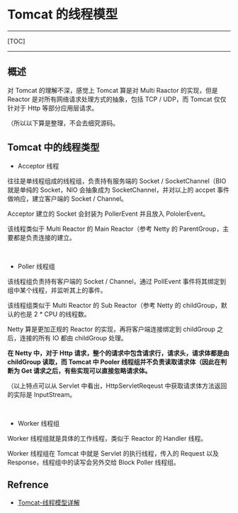# Tomcat 的线程模型

---

[TOC]

---

## 概述

对 Tomcat 的理解不深，感觉上 Tomcat 算是对 Multi Raactor 的实现，但是 Reactor 是对所有网络请求处理方式的抽象，包括 TCP / UDP，而 Tomcat 仅仅针对于 Http 等部分应用层请求。

（所以以下算是整理，不会去细究源码。



## Tomcat 中的线程类型

- Acceptor 线程

往往是单线程组成的线程组，负责持有服务端的 Socket / SocketChannel（BIO 就是单纯的 Socket，NIO 会抽象成为 SocketChannel，并对以上的 accpet 事件做响应，建立客户端的 Socket / Channel。

Acceptor 建立的 Socket 会封装为 PollerEvent 并且放入 PololerEvent。

该线程类似于 Multi Reactor 的 Main Reactor（参考 Netty 的 ParentGroup，主要都是负责连接的建立。

<br>

- Poller 线程组

该线程组负责持有客户端的 Socket / Channel，通过 PollEvent 事件将其绑定到组中某个线程，并监听其上的事件。

该线程组类似于 Multi Reactor 的 Sub Reactor（参考 Netty 的 childGroup，默认的也是 2 * CPU 的线程数。

Netty 算是更加正规的 Reactor 的实现，再将客户端连接绑定到 childGroup 之后，连接的所有 IO 都由 childGroup 处理。

**在 Netty 中，对于 Http 请求，整个的请求中包含请求行，请求头，请求体都是由 childGroup 读取，而 Tomcat 中 Pooler 线程组并不负责读取请求体（因此在判断为 Get 请求之后，有些实现可以直接忽略请求体。**

（以上特点可以从 Servlet 中看出，HttpServletReqeust 中获取请求体方法返回的实际是 InputStream。

<br>

- Worker 线程组

Worker 线程组就是具体的工作线程，类似于 Reactor 的 Handler 线程。

Worker 线程组在 Tomcat 中就是 Servlet 的执行线程，传入的 Request 以及 Response，线程组中的读写会另外交给 Block Poller 线程组。







## Refrence

- [Tomcat-线程模型详解](https://zzcoder.cn/2020/08/30/Tomcat-%E7%BA%BF%E7%A8%8B%E6%A8%A1%E5%9E%8B%E8%AF%A6%E8%A7%A3/)